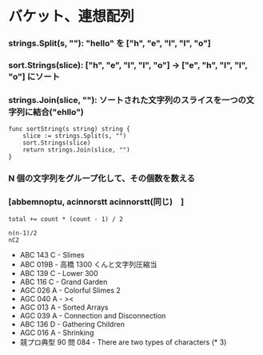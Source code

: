 # バケット、連想配列

### strings.Split(s, ""): "hello" を ["h", "e", "l", "l", "o"]

### sort.Strings(slice): ["h", "e", "l", "l", "o"] -> ["e", "h", "l", "l", "o"] にソート

### strings.Join(slice, ""): ソートされた文字列のスライスを一つの文字列に結合("ehllo")

```
func sortString(s string) string {
	slice := strings.Split(s, "")
	sort.Strings(slice)
	return strings.Join(slice, "")
}
```

### N 個の文字列をグループ化して、その個数を数える

### [abbemnoptu, acinnorstt acinnorstt(同じ)　]

```
total += count * (count - 1) / 2
```

```
n(n-1)/2
nC2
```

- ABC 143 C - Slimes
- ABC 019B - 高橋 1300 くんと文字列圧縮当
- ABC 139 C - Lower 300
- ABC 116 C - Grand Garden
- AGC 026 A - Colorful Slimes 2
- AGC 040 A - ><
- AGC 013 A - Sorted Arrays
- AGC 039 A - Connection and Disconnection
- ABC 136 D - Gathering Children
- AGC 016 A - Shrinking
- 競プロ典型 90 問 084 - There are two types of characters (\* 3)
